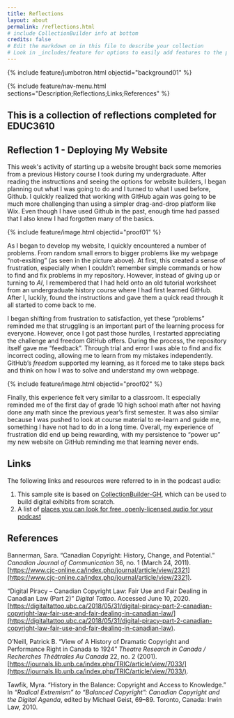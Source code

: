 ```yaml
---
title: Reflections
layout: about
permalink: /reflections.html
# include CollectionBuilder info at bottom
credits: false
# Edit the markdown on in this file to describe your collection
# Look in _includes/feature for options to easily add features to the page
---
```


{% include feature/jumbotron.html objectid="background01" %}

{% include feature/nav-menu.html sections="Description;Reflections;Links;References" %}

## This is a collection of reflections completed for EDUC3610

## Reflection 1 - Deploying My Website

This week's activity of starting up a website brought back some memories from a previous History course I took during my undergraduate. After reading the instructions and seeing the options for website builders, I began planning out what I was going to do and I turned to what I used before, Github. I quickly realized that working with GitHub again was going to be much more challenging than using a simpler drag-and-drop platform like Wix. Even though I have used Github in the past, enough time had passed that I also knew I had forgotten many of the basics. 

{% include feature/image.html objectid="proof01" %}

As I began to develop my website, I quickly encountered a number of problems. From random small errors to bigger problems like my webpage “not-exsiting” (as seen in the picture above). At first, this created a sense of frustration, especially when I couldn’t remember simple commands or how to find and fix problems in my repository. However, instead of giving up or turning to *AI*, I remembered that I had held onto an old tutorial worksheet from an undergraduate history course where I had first learned GitHub. After I, luckily, found the instructions and gave them a quick read through it all started to come back to me. 

I began shifting from frustration to satisfaction, yet these “problems” reminded me that struggling is an important part of the learning process for everyone. However, once I got past those hurdles, I restarted appreciating the challenge and freedom GitHub offers. During the process, the repository itself gave me “feedback”. Through trial and error I was able to find and fix incorrect coding, allowing me to learn from my mistakes independently. GitHub’s *freedom* supported my learning, as it forced me to take steps back and think on how I was to solve and understand my own webpage.

{% include feature/image.html objectid="proof02" %}

Finally, this experience felt very similar to a classroom. It especially reminded me of the first day of grade 10 high school math after not having done any math since the previous year’s first semester. It was also similar because I was pushed to look at course material to re-learn and guide me, something I have not had to do in a long time. Overall, my experience of frustration did end up being rewarding, with my persistence to “power up” my new website on GitHub reminding me that learning never ends.


## Links
The following links and resources were referred to in in the podcast audio:

1. This sample site is based on [CollectionBuilder-GH](https://collectionbuilding.github.io/gh/), which can be used to build digital exhibits from scratch.
2. A list of [places you can look for free, openly-licensed audio for your podcast](https://www.canva.com/design/DAEJvWSiST4/FaBJKdustUaRcDy-oPD1uQ/view)


## References

Bannerman, Sara. “Canadian Copyright: History, Change, and Potential.” *Canadian Journal of Communication* 36, no. 1 (March 24, 2011). [https://www.cjc-online.ca/index.php/journal/article/view/2321](https://www.cjc-online.ca/index.php/journal/article/view/2321).

“Digital Piracy – Canadian Copyright Law: Fair Use and Fair Dealing in Canadian Law (Part 2)” *Digital Tattoo*. Accessed June 10, 2020. [https://digitaltattoo.ubc.ca/2018/05/31/digital-piracy-part-2-canadian-copyright-law-fair-use-and-fair-dealing-in-canadian-law/](https://digitaltattoo.ubc.ca/2018/05/31/digital-piracy-part-2-canadian-copyright-law-fair-use-and-fair-dealing-in-canadian-law).

O’Neill, Patrick B. “View of A History of Dramatic Copyright and Performance Right in Canada to 1924” *Theatre Research in Canada / Recherches Théâtrales Au Canada* 22, no. 2 (2001). [https://journals.lib.unb.ca/index.php/TRIC/article/view/7033/](https://journals.lib.unb.ca/index.php/TRIC/article/view/7033/).

Tawfik, Myra. “History in the Balance: Copyright and Access to Knowledge.” In *“Radical Extremism” to “Balanced Copyright”: Canadian Copyright and the Digital Agenda*, edited by Michael Geist, 69–89. Toronto, Canada: Irwin Law, 2010.



